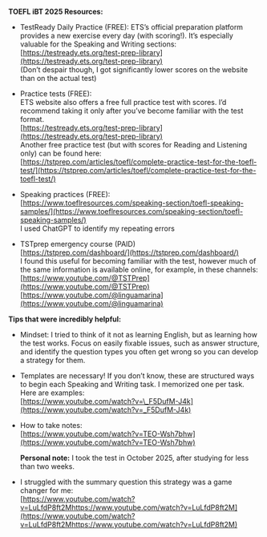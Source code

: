 **TOEFL iBT 2025 Resources:**

- TestReady Daily Practice (FREE): ETS’s official preparation platform provides a new exercise every day (with scoring\!). It’s especially valuable for the Speaking and Writing sections:  
  [https://testready.ets.org/test-prep-library](https://testready.ets.org/test-prep-library)  
  (Don’t despair though, I got significantly lower scores on the website than on the actual test)

- Practice tests (FREE):  
  ETS website also offers a free full practice test with scores. I’d recommend taking it only after you’ve become familiar with the test format.  
  [https://testready.ets.org/test-prep-library](https://testready.ets.org/test-prep-library)  
  Another free practice test (but with scores for Reading and Listening only) can be found here:   
  [https://tstprep.com/articles/toefl/complete-practice-test-for-the-toefl-test/](https://tstprep.com/articles/toefl/complete-practice-test-for-the-toefl-test/)  
    
- Speaking practices (FREE):   
  [https://www.toeflresources.com/speaking-section/toefl-speaking-samples/](https://www.toeflresources.com/speaking-section/toefl-speaking-samples/)  
  I used ChatGPT to identify my repeating errors

- TSTprep emergency course (PAID)   
  [https://tstprep.com/dashboard/](https://tstprep.com/dashboard/)  
  I found this useful for becoming familiar with the test, however much of the same information is available online, for example, in these channels:  
  [https://www.youtube.com/@TSTPrep](https://www.youtube.com/@TSTPrep)  
  [https://www.youtube.com/@linguamarina](https://www.youtube.com/@linguamarina)  
  

**Tips that were incredibly helpful:**

- Mindset: I tried to think of it not as learning English, but as learning how the test works. Focus on easily fixable issues, such as answer structure, and identify the question types you often get wrong so you can develop a strategy for them.

- Templates are necessary\! If you don’t know, these are structured ways to begin each Speaking and Writing task. I memorized one per task. Here are examples:  
  [https://www.youtube.com/watch?v=\_F5DufM-J4k](https://www.youtube.com/watch?v=_F5DufM-J4k)

- How to take notes:  
  [https://www.youtube.com/watch?v=TEO-Wsh7bhw](https://www.youtube.com/watch?v=TEO-Wsh7bhw)


  **Personal note:**
  I took the test in October 2025, after studying for less than two weeks.

- I struggled with the summary question this strategy was a game changer for me:  
  [https://www.youtube.com/watch?v=LuLfdP8ft2Mhttps://www.youtube.com/watch?v=LuLfdP8ft2M](https://www.youtube.com/watch?v=LuLfdP8ft2Mhttps://www.youtube.com/watch?v=LuLfdP8ft2M)
